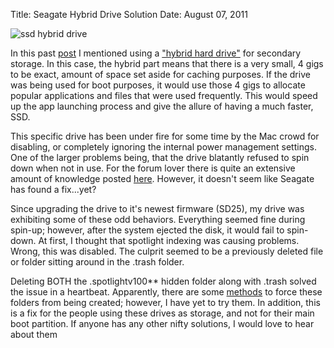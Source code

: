 Title: Seagate Hybrid Drive Solution
Date: August 07, 2011

![ssd hybrid drive](http://c522735.r35.cf2.rackcdn.com/hybridhd.jpeg)

In this past
[post](http://cloudbacon.com/posts/08022011-Breath-Life-Into-A-Laptop/) I
mentioned using a ["hybrid hard
drive"](http://en.wikipedia.org/wiki/Hybrid_drive) for secondary storage. In
this case, the hybrid part means that there is a very small, 4 gigs to be
exact, amount of space set aside for caching purposes. If the drive was being
used for boot purposes, it would use those 4 gigs to allocate popular
applications and files that were used frequently. This would speed up the app
launching process and give the allure of having a much faster, SSD.

This specific drive has been under fire for some time by the Mac crowd for
disabling, or completely ignoring the internal power management settings. One
of the larger problems being, that the drive blatantly refused to spin down
when not in use. For the forum lover there is quite an extensive amount of
knowledge posted
[here](http://forums.seagate.com/t5/Momentus-XT-Momentus-Momentus/Momentus-XT-APM-spindown-feature-causes-quot-lag-spikes-quot-in/td-p/55656).
However, it doesn't seem like Seagate has found a fix...yet?

Since upgrading the drive to it's newest firmware (SD25), my drive was
exhibiting some of these odd behaviors. Everything seemed fine during spin-up;
however, after the system ejected the disk, it would fail to spin-down. At
first, I thought that spotlight indexing was causing problems. Wrong, this was
disabled. The culprit seemed to be a previously deleted file or folder sitting
around in the .trash folder.

Deleting BOTH the .spotlightv100** hidden folder along with .trash solved the
issue in a heartbeat. Apparently, there are some
[methods](http://superuser.com/questions/89556/how-disable-mac-snow-leopard-creating-spotlight-v100-and-trash-folders-in-usb-f#116879)
to force these folders from being created; however, I have yet to try them. In
addition, this is a fix for the people using these drives as storage, and not
for their main boot partition. If anyone has any other nifty solutions, I would
	love to hear about them
